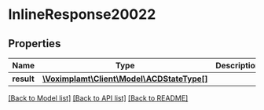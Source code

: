 # InlineResponse20022

## Properties
Name | Type | Description | Notes
------------ | ------------- | ------------- | -------------
**result** | [**\Voximplamt\Client\Model\ACDStateType[]**](ACDStateType.md) |  | [optional] 

[[Back to Model list]](../README.md#documentation-for-models) [[Back to API list]](../README.md#documentation-for-api-endpoints) [[Back to README]](../README.md)


